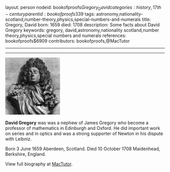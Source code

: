 layout: person
nodeid: bookofproofs$Gregory_David
categories: history,17th-century
parentid: bookofproofs$339
tags: astronomy,nationality-scotland,number-theory,physics,special-numbers-and-numerals
title: Gregory, David
born: 1659
died: 1708
description: Some facts about David Gregory
keywords: gregory, david,astronomy,nationality scotland,number theory,physics,special numbers and numerals
references: bookofproofs$6909
contributors: bookofproofs,@MacTutor

---


---

![Gregory_David.jpg](https://github.com/bookofproofs/bookofproofs.github.io/blob/main/_sources/_assets/images/portraits/Gregory_David.jpg?raw=true)

**David Gregory** was was a nephew of James Gregory who become a professor of mathematics in Edinburgh and Oxford. He did important work on series and in optics and was a strong supporter of Newton in his dispute with Leibniz.

Born 3 June 1659 Aberdeen, Scotland. Died 10 October 1708 Maidenhead, Berkshire, England.


View full biography at [MacTutor](https://mathshistory.st-andrews.ac.uk/Biographies/Gregory_David/).